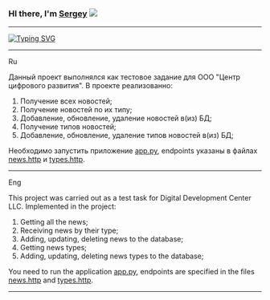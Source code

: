 ### HI there, I'm [Sergey](https://vk.com/kotenkov97) ![](https://github.com/blackcater/blackcater/raw/main/images/Hi.gif)

---

[![Typing SVG](https://readme-typing-svg.herokuapp.com?color=42F71F&background=FFFFFF00&vCenter=true&lines=Python+developer)](https://git.io/typing-svg)

---
Ru

Данный проект выполнялся как тестовое задание для ООО "Центр цифрового развития". В проекте реализованно:
1. Получение всех новостей;
2. Получение новостей по их типу;
3. Добавление, обновление, удаление новостей в(из) БД;
4. Получение типов новостей;
5. Добавление, обновление, удаление типов новостей в(из) БД;

Необходимо запустить приложение [app.py](app.py), endpoints указаны в файлах [news.http](news.http) и [types.http](types.http).

---
Eng

This project was carried out as a test task for Digital Development Center LLC. Implemented in the project:
1. Getting all the news;
2. Receiving news by their type;
3. Adding, updating, deleting news to the database;
4. Getting news types;
5. Adding, updating, deleting news types to the database;

You need to run the application [app.py](app.py), endpoints are specified in the files [news.http](news.http) and [types.http](types.http).

---